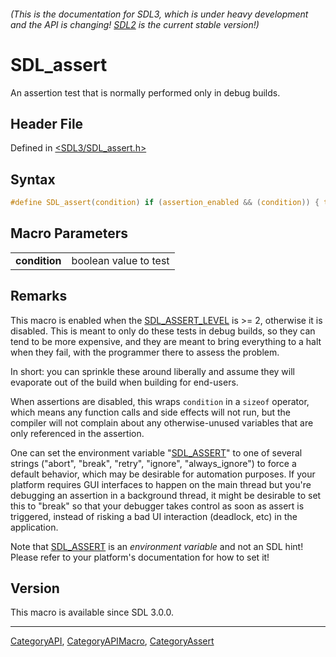 ###### (This is the documentation for SDL3, which is under heavy development and the API is changing! [SDL2](https://wiki.libsdl.org/SDL2/) is the current stable version!)
# SDL_assert

An assertion test that is normally performed only in debug builds.

## Header File

Defined in [<SDL3/SDL_assert.h>](https://github.com/libsdl-org/SDL/blob/main/include/SDL3/SDL_assert.h)

## Syntax

```c
#define SDL_assert(condition) if (assertion_enabled && (condition)) { trigger_assertion; }
```

## Macro Parameters

|                   |                       |
| ----------------- | --------------------- |
| **condition**     | boolean value to test |

## Remarks

This macro is enabled when the [SDL_ASSERT_LEVEL](SDL_ASSERT_LEVEL) is >=
2, otherwise it is disabled. This is meant to only do these tests in debug
builds, so they can tend to be more expensive, and they are meant to bring
everything to a halt when they fail, with the programmer there to assess
the problem.

In short: you can sprinkle these around liberally and assume they will
evaporate out of the build when building for end-users.

When assertions are disabled, this wraps `condition` in a `sizeof`
operator, which means any function calls and side effects will not run, but
the compiler will not complain about any otherwise-unused variables that
are only referenced in the assertion.

One can set the environment variable "[SDL_ASSERT](SDL_ASSERT)" to one of
several strings ("abort", "break", "retry", "ignore", "always_ignore") to
force a default behavior, which may be desirable for automation purposes.
If your platform requires GUI interfaces to happen on the main thread but
you're debugging an assertion in a background thread, it might be desirable
to set this to "break" so that your debugger takes control as soon as
assert is triggered, instead of risking a bad UI interaction (deadlock,
etc) in the application.

Note that [SDL_ASSERT](SDL_ASSERT) is an _environment variable_ and not an
SDL hint! Please refer to your platform's documentation for how to set it!

## Version

This macro is available since SDL 3.0.0.

----
[CategoryAPI](CategoryAPI), [CategoryAPIMacro](CategoryAPIMacro), [CategoryAssert](CategoryAssert)

